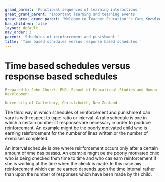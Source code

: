 ```yaml
---
grand_parent: 'Functional sequences of learning interactions '
great_grand_parent: 'Important learning and teaching events '
great_great_grand_parent: 'Welcome to Teacher Education''s Core Knowledge and Skills.'
has_children: false
layout: default
nav_order: 3
parent: 'Schedules of reinforcement and punishment '
title: 'Time based schedules versus response based schedules '
---
```

# Time based schedules versus response based schedules


```yaml
Prepared by John Church, PhD, School of Educational Studies and Human
Development

University of Canterbury, Christchurch, New Zealand.
```


The third way in which schedules of reinforcement and punishment can
vary is with respect to type: ratio or interval. A ratio schedule is one
in which a certain number of responses are necessary in order to produce
reinforcement. An example might be the poorly motivated child who is
earning reinforcement for the number of lines written or the number of
exercises completed.

An interval schedule is one where reinforcement occurs only after a
certain amount of time has passed. An example might be the poorly
motivated child who is being checked from time to time and who can earn
reinforcement if she is working at the time when the check is made. In
this case any reinforcement which can be earned depends upon the time
interval rather than upon the number of responses which have been made
by the child.
